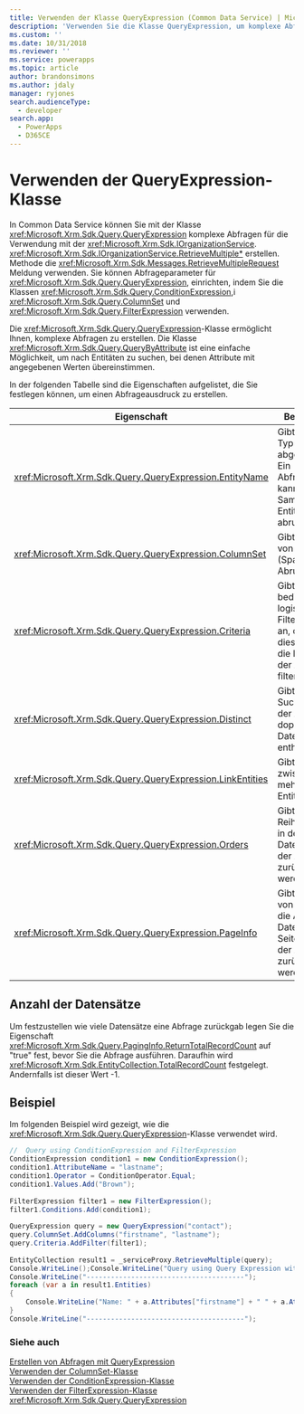 ```yaml
---
title: Verwenden der Klasse QueryExpression (Common Data Service) | Microsoft Docs
description: 'Verwenden Sie die Klasse QueryExpression, um komplexe Abfragen für die Verwendung mit der Methode IOrganizationService.QueryBase oder der Nachricht RetrieveMultipleRequest zu erstellen.'
ms.custom: ''
ms.date: 10/31/2018
ms.reviewer: ''
ms.service: powerapps
ms.topic: article
author: brandonsimons
ms.author: jdaly
manager: ryjones
search.audienceType:
  - developer
search.app:
  - PowerApps
  - D365CE
---
```

# <a name="use-the-queryexpression-class"></a>Verwenden der QueryExpression-Klasse

In Common Data Service können Sie mit der Klasse <xref:Microsoft.Xrm.Sdk.Query.QueryExpression> komplexe Abfragen für die Verwendung mit der <xref:Microsoft.Xrm.Sdk.IOrganizationService>. <xref:Microsoft.Xrm.Sdk.IOrganizationService.RetrieveMultiple*> erstellen. Methode die <xref:Microsoft.Xrm.Sdk.Messages.RetrieveMultipleRequest> Meldung verwenden. Sie können Abfrageparameter für <xref:Microsoft.Xrm.Sdk.Query.QueryExpression>, einrichten, indem Sie die Klassen <xref:Microsoft.Xrm.Sdk.Query.ConditionExpression>,i <xref:Microsoft.Xrm.Sdk.Query.ColumnSet> und <xref:Microsoft.Xrm.Sdk.Query.FilterExpression> verwenden.  
  
 Die <xref:Microsoft.Xrm.Sdk.Query.QueryExpression>-Klasse ermöglicht Ihnen, komplexe Abfragen zu erstellen. Die Klasse <xref:Microsoft.Xrm.Sdk.Query.QueryByAttribute> ist eine einfache Möglichkeit, um nach Entitäten zu suchen, bei denen Attribute mit angegebenen Werten übereinstimmen.  
  
 In der folgenden Tabelle sind die Eigenschaften aufgelistet, die Sie festlegen können, um einen Abfrageausdruck zu erstellen.  
  
|Eigenschaft|Beschreibung|  
|--------------|-----------------|  
|<xref:Microsoft.Xrm.Sdk.Query.QueryExpression.EntityName>|Gibt an, welcher Typ von Entität abgerufen wird. Ein Abfrageausdruck kann nur eine Sammlung eines Entitätstyps abrufen.|  
|<xref:Microsoft.Xrm.Sdk.Query.QueryExpression.ColumnSet>|Gibt den Satz von Attributen (Spalten) für den Abruf an.|  
|<xref:Microsoft.Xrm.Sdk.Query.QueryExpression.Criteria>|Gibt komplexe bedingte und logische Filterausdrücke an, oder legt diese fest, die die Ergebnisse der Abfrage filtern.|  
|<xref:Microsoft.Xrm.Sdk.Query.QueryExpression.Distinct>|Gibt an, ob die Suchergebnisse der Abfrage doppelte Datensätze enthalten.|  
|<xref:Microsoft.Xrm.Sdk.Query.QueryExpression.LinkEntities>|Gibt die Links zwischen mehreren Entitätstypen an.|  
|<xref:Microsoft.Xrm.Sdk.Query.QueryExpression.Orders>|Gibt die Reihenfolge an, in der die Datensätze von der Abfrage zurückgegeben werden.|  
|<xref:Microsoft.Xrm.Sdk.Query.QueryExpression.PageInfo>|Gibt die Anzahl von Seiten und die Anzahl der Datensätze pro Seite an, die von der Abfrage zurückgegeben werden.|  
  
<a name="record_count"></a>   
## <a name="record-count"></a>Anzahl der Datensätze  
 Um festzustellen wie viele Datensätze eine Abfrage zurückgab legen Sie die Eigenschaft <xref:Microsoft.Xrm.Sdk.Query.PagingInfo.ReturnTotalRecordCount> auf "true" fest, bevor Sie die Abfrage ausführen. Daraufhin wird <xref:Microsoft.Xrm.Sdk.EntityCollection.TotalRecordCount> festgelegt. Andernfalls ist dieser Wert -1.  
  
## <a name="example"></a>Beispiel  
 Im folgenden Beispiel wird gezeigt, wie die <xref:Microsoft.Xrm.Sdk.Query.QueryExpression>-Klasse verwendet wird.  
  
```csharp  
//  Query using ConditionExpression and FilterExpression  
ConditionExpression condition1 = new ConditionExpression();  
condition1.AttributeName = "lastname";  
condition1.Operator = ConditionOperator.Equal;  
condition1.Values.Add("Brown");              
  
FilterExpression filter1 = new FilterExpression();  
filter1.Conditions.Add(condition1);  
  
QueryExpression query = new QueryExpression("contact");  
query.ColumnSet.AddColumns("firstname", "lastname");  
query.Criteria.AddFilter(filter1);  
  
EntityCollection result1 = _serviceProxy.RetrieveMultiple(query);  
Console.WriteLine();Console.WriteLine("Query using Query Expression with ConditionExpression and FilterExpression");  
Console.WriteLine("---------------------------------------");  
foreach (var a in result1.Entities)  
{  
    Console.WriteLine("Name: " + a.Attributes["firstname"] + " " + a.Attributes["lastname"]);  
}  
Console.WriteLine("---------------------------------------");  
```  
  
### <a name="see-also"></a>Siehe auch  
 [Erstellen von Abfragen mit QueryExpression](build-queries-with-queryexpression.md)   
 [Verwenden der ColumnSet-Klasse](use-the-columnset-class.md)   
 [Verwenden der ConditionExpression-Klasse](use-conditionexpression-class.md)   
 [Verwenden der FilterExpression-Klasse](use-filterexpression-class.md)   
 <xref:Microsoft.Xrm.Sdk.Query.QueryExpression>